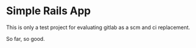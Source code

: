 # Simple Rails App

This is only a test project for evaluating gitlab as a scm and ci replacement.

So far, so good.
